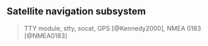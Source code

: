 ## Satellite navigation subsystem

> TTY module, stty, socat, GPS [@Kennedy2000], NMEA 0183 [@NMEA0183]

